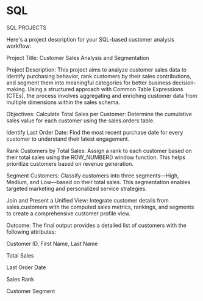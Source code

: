 # SQL
SQL PROJECTS

Here's a project description for your SQL-based customer analysis workflow:

Project Title:
Customer Sales Analysis and Segmentation

Project Description:
This project aims to analyze customer sales data to identify purchasing behavior, rank customers by their sales contributions, and segment them into meaningful categories for better business decision-making. Using a structured approach with Common Table Expressions (CTEs), the process involves aggregating and enriching customer data from multiple dimensions within the sales schema.

Objectives:
Calculate Total Sales per Customer:
Determine the cumulative sales value for each customer using the sales.orders table.

Identify Last Order Date:
Find the most recent purchase date for every customer to understand their latest engagement.

Rank Customers by Total Sales:
Assign a rank to each customer based on their total sales using the ROW_NUMBER() window function. This helps prioritize customers based on revenue generation.

Segment Customers:
Classify customers into three segments—High, Medium, and Low—based on their total sales. This segmentation enables targeted marketing and personalized service strategies.

Join and Present a Unified View:
Integrate customer details from sales.customers with the computed sales metrics, rankings, and segments to create a comprehensive customer profile view.

Outcome:
The final output provides a detailed list of customers with the following attributes:

Customer ID, First Name, Last Name

Total Sales

Last Order Date

Sales Rank

Customer Segment
